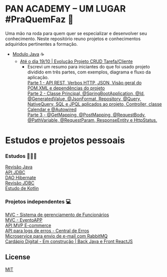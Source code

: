 # PAN ACADEMY – UM LUGAR #PraQuemFaz 🚀

Uma mão na roda para quem quer se especializar e desenvolver seu conhecimento. Neste repositório reuno projetos e conhecimentos adquiridos pertinentes a formação.

- [Modulo Java](https://github.com/jmvgcomp/pan-academy/tree/master/modulo-java) ☕ 
  - [Até o dia 19/10 | Evolução Projeto CRUD Tarefa/Cliente](https://github.com/jmvgcomp/pan-academy/tree/master/modulo-java/aula8)  
    - Escrevi um resumo para iniciantes do que foi usado projeto dividido em três partes, com exemplos, diagrama e fluxo da aplicação.  
      [Parte 1 - API REST, Verbos HTTP, JSON, Visão geral do POM.XML e dependências do projeto](https://medium.com/@jmvgdev/entendendo-um-projeto-spring-rest-api-inciantes-parte-1-b205d1a6c2d4)  
      [Parte 2 - Classe Principal, @SpringBootApplication, @Id, @GeneratedValue, @JsonFormat, Repository, @Query, NativeQuery, SQL e JPQL aplicados ao projeto, Controller, classe Calendar e @Autowired](https://medium.com/@jmvgdev/entendendo-um-projeto-spring-rest-api-inciantes-parte-2-3b4533d478b7)  
      [Parte 3 - @GetMapping, @PostMapping, @RequestBody, @PathVariable, @RequestParam, ResponseEntity e HttpStatus.](https://medium.com/@jmvgdev/entendendo-um-projeto-spring-rest-api-inciantes-parte-3-220a698b9e55)




# Estudos e projetos pessoais

### Estudos 👨🏽‍🎓
[Revisão Java](https://github.com/jmvgcomp/LinguagemJava/tree/master/src)  
[API JDBC](https://github.com/jmvgcomp/JDBC)  
[DAO Hibernate](https://github.com/jmvgcomp/DAO-JPA-Hibernate)  
[Revisão JDBC](https://github.com/jmvgcomp/revisao-jdbc-oo)  
[Estudo de Kotlin](https://github.com/jmvgcomp/EstudoKotlin)

### Projetos independentes 💻
[MVC - Sistema de gerenciamento de Funcionários](https://github.com/jmvgcomp/Sistema-de-Gerenciamento-de-Funcionarios)  
[MVC - EventoAPP](https://github.com/jmvgcomp/EventoAPP)  
[API MVP E-commerce](https://github.com/jmvgcomp/mvp-ecommerce-api)  
[API para logs de erros - Central de Erros](https://github.com/jmvgcomp/errorflowbackend/tree/master/src/main/java/dev/jmvg/codenation/errorflow/api)  
[Microservice para envio de e-mail com RabbitMQ](https://github.com/jmvgcomp/microservice-email)  
[Cardápio Digital - Em construção | Back Java e Front ReactJS
](https://github.com/jmvgcomp/menufood)  






## License
[MIT](https://choosealicense.com/licenses/mit/)
